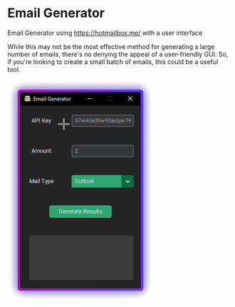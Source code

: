 # Email Generator

Email Generator using https://hotmailbox.me/ with a user interface

While this may not be the most effective method for generating a large number of emails, there's no denying the appeal of a user-friendly GUI. So, if you're looking to create a small batch of emails, this could be a useful tool.


![Screenshot](preview.png)
